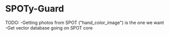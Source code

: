 # SPOTy-Guard

TODO:
-Getting photos from SPOT ("hand_color_image") is the one we want
-Get vector database going on SPOT core
